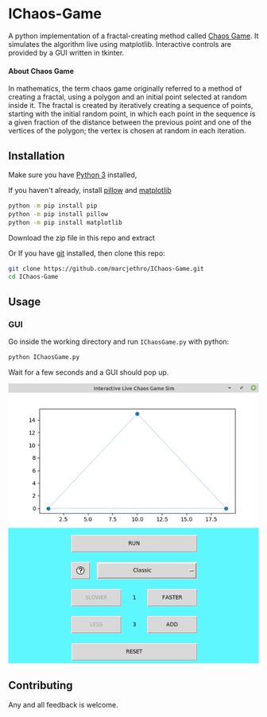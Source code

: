 # IChaos-Game

A python implementation of a fractal-creating method called [Chaos Game](https://en.wikipedia.org/wiki/Chaos_game). 
It simulates the algorithm live using matplotlib. Interactive controls are provided by a GUI written in tkinter.

#### About Chaos Game

In mathematics, the term chaos game originally referred to a method of creating a fractal, using a polygon and an initial point selected at random inside it. The fractal is created by iteratively creating a sequence of points, starting with the initial random point, in which each point in the sequence is a given fraction of the distance between the previous point and one of the vertices of the polygon; the vertex is chosen at random in each iteration.

## Installation

Make sure you have [Python 3](https://www.python.org/downloads/) installed,

If you haven't already, install [pillow](https://pypi.org/project/Pillow/) and [matplotlib](https://pypi.org/project/matplotlib/)
```bash
python -m pip install pip
python -m pip install pillow
python -m pip install matplotlib
```
Download the zip file in this repo and extract

Or If you have [git](https://github.com/git-guides/install-git) installed, then clone this repo:

```bash
git clone https://github.com/marcjethro/IChaos-Game.git
cd IChaos-Game
```

## Usage
### GUI
Go inside the working directory and run `IChaosGame.py` with python:
```bash
python IChaosGame.py
```
Wait for a few seconds and a GUI should pop up.

![Gui Picture](docpic_gui.png)

## Contributing
Any and all feedback is welcome.
